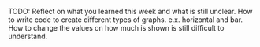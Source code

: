 TODO: Reflect on what you learned this week and what is still unclear.
How to write code to create different types of graphs. e.x. horizontal and bar. How to change the values on how much is shown is still difficult to understand.
